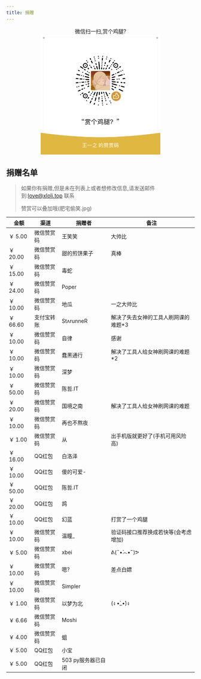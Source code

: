 ```yaml
---
title: 捐赠
---
```


<center>微信扫一扫,赏个鸡腿?</center>

<center><img src="/img/reward.png" alt=""></center>


## 捐赠名单
> 如果你有捐赠,但是未在列表上或者想修改信息,请发送邮件到:love@xloli.top 联系
> 
> 赞赏可以叠加哦(肥宅偷笑.jpg)

|金额|渠道|捐赠者|备注|
|----|----|----|----|
|￥ 5.00|微信赞赏码|王笑笑|大帅比|
|￥ 20.00|微信赞赏码|甜的煎饼果子|真棒|
|￥ 15.00|微信赞赏码|毒蛇||
|￥ 24.00|微信赞赏码|Poper||
|￥ 10.00|微信赞赏码|地瓜|一之大帅比|
|￥ 66.60|支付宝转账|StʌrunneR|解决了失去女神的工具人刷网课的难题*3|
|￥ 10.00|微信赞赏码|自律|感谢|
|￥ 10.00|微信赞赏码|蠢黑通行|解决了工具人给女神刷网课的难题*2|
|￥ 10.00|微信赞赏码|深梦||
|￥ 50.00|微信赞赏码|陈哲.IT||
|￥ 20.00|微信赞赏码|国境之南|解决了工具人给女神刷网课的难题|
|￥ 10.00|微信赞赏码|再也不熬夜||
|￥ 1.00|微信赞赏码|从|出手机版就更好了(手机可用风险高)|
|￥ 16.00|QQ红包|白洛泽|
|￥ 10.00|QQ红包|傻的可爱-||
|￥ 50.00|QQ红包|陈哲.IT||
|￥ 20.00|QQ红包|鸪||
|￥ 10.00|QQ红包|幻蓝|打赏了一个鸡腿|
|￥ 10.00|微信赞赏码|温瞳_|验证码接口推荐换成若快等(会考虑增加)|
|￥ 5.00|微信赞赏码|xbei|ᕕ(˵•̀෴•́˵)ᕗ|
|￥ 10.00|微信赞赏码|嗯?|差点白嫖|
|￥ 10.00|微信赞赏码|Simpler||
|￥ 1.00|微信赞赏码|以梦为北|(ง •̀_•́)ง|
|￥ 6.66|微信赞赏码|Moshi||
|￥ 4.00|微信赞赏码|蛆||
|￥ 5.00|QQ红包|小宝||
|￥ 5.00|QQ红包|503 py服务器已自闭||

